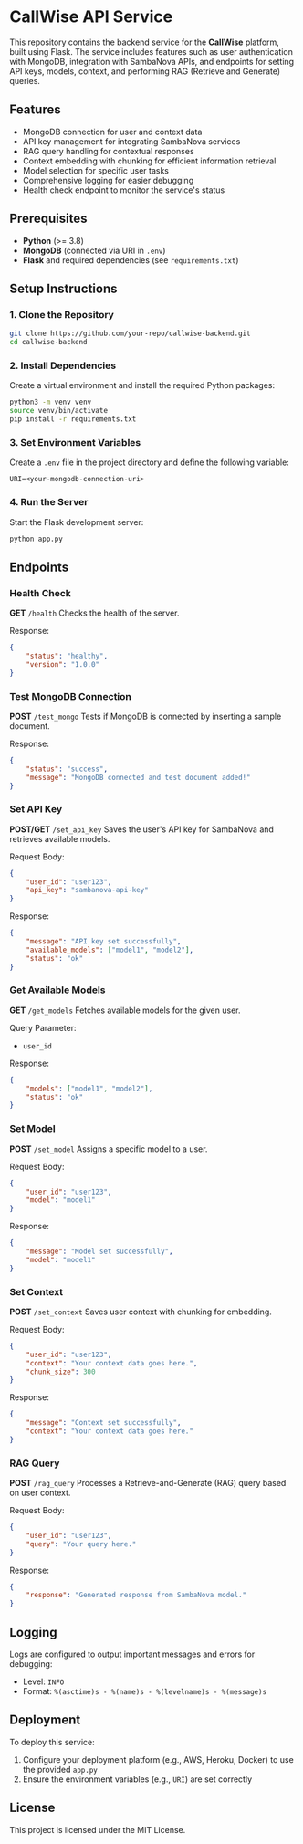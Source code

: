 # CallWise API Service

This repository contains the backend service for the **CallWise** platform, built using Flask. The service includes features such as user authentication with MongoDB, integration with SambaNova APIs, and endpoints for setting API keys, models, context, and performing RAG (Retrieve and Generate) queries.

## Features

* MongoDB connection for user and context data
* API key management for integrating SambaNova services
* RAG query handling for contextual responses
* Context embedding with chunking for efficient information retrieval
* Model selection for specific user tasks
* Comprehensive logging for easier debugging
* Health check endpoint to monitor the service's status

## Prerequisites

* **Python** (>= 3.8)
* **MongoDB** (connected via URI in `.env`)
* **Flask** and required dependencies (see `requirements.txt`)

## Setup Instructions

### 1. Clone the Repository

```bash
git clone https://github.com/your-repo/callwise-backend.git
cd callwise-backend
```

### 2. Install Dependencies

Create a virtual environment and install the required Python packages:

```bash
python3 -m venv venv
source venv/bin/activate
pip install -r requirements.txt
```

### 3. Set Environment Variables

Create a `.env` file in the project directory and define the following variable:

```env
URI=<your-mongodb-connection-uri>
```

### 4. Run the Server

Start the Flask development server:

```bash
python app.py
```

## Endpoints

### Health Check

**GET** `/health`
Checks the health of the server.

Response:
```json
{
    "status": "healthy",
    "version": "1.0.0"
}
```

### Test MongoDB Connection

**POST** `/test_mongo`
Tests if MongoDB is connected by inserting a sample document.

Response:
```json
{
    "status": "success",
    "message": "MongoDB connected and test document added!"
}
```

### Set API Key

**POST/GET** `/set_api_key`
Saves the user's API key for SambaNova and retrieves available models.

Request Body:
```json
{
    "user_id": "user123",
    "api_key": "sambanova-api-key"
}
```

Response:
```json
{
    "message": "API key set successfully",
    "available_models": ["model1", "model2"],
    "status": "ok"
}
```

### Get Available Models

**GET** `/get_models`
Fetches available models for the given user.

Query Parameter:
- `user_id`

Response:
```json
{
    "models": ["model1", "model2"],
    "status": "ok"
}
```

### Set Model

**POST** `/set_model`
Assigns a specific model to a user.

Request Body:
```json
{
    "user_id": "user123",
    "model": "model1"
}
```

Response:
```json
{
    "message": "Model set successfully",
    "model": "model1"
}
```

### Set Context

**POST** `/set_context`
Saves user context with chunking for embedding.

Request Body:
```json
{
    "user_id": "user123",
    "context": "Your context data goes here.",
    "chunk_size": 300
}
```

Response:
```json
{
    "message": "Context set successfully",
    "context": "Your context data goes here."
}
```

### RAG Query

**POST** `/rag_query`
Processes a Retrieve-and-Generate (RAG) query based on user context.

Request Body:
```json
{
    "user_id": "user123",
    "query": "Your query here."
}
```

Response:
```json
{
    "response": "Generated response from SambaNova model."
}
```

## Logging

Logs are configured to output important messages and errors for debugging:
* Level: `INFO`
* Format: `%(asctime)s - %(name)s - %(levelname)s - %(message)s`

## Deployment

To deploy this service:

1. Configure your deployment platform (e.g., AWS, Heroku, Docker) to use the provided `app.py`
2. Ensure the environment variables (e.g., `URI`) are set correctly

## License

This project is licensed under the MIT License.
